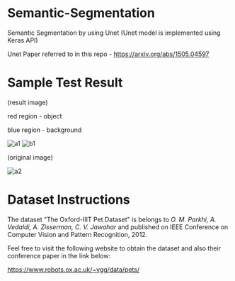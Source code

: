 # Semantic-Segmentation
Semantic Segmentation by using Unet (Unet model is implemented using Keras API)

Unet Paper referred to in this repo - https://arxiv.org/abs/1505.04597

# Sample Test Result
(result image)

red region - object

blue region - background

![a1](https://user-images.githubusercontent.com/49195906/148007987-b76d4119-6b38-40a8-9138-6fb640f2a006.png)
![b1](https://user-images.githubusercontent.com/49195906/148012148-305131c5-bfeb-4883-8f25-09db197a693e.png)


(original image)

![a2](https://user-images.githubusercontent.com/49195906/148007849-ad82394d-8918-4b2e-a816-13fdf2ba6150.jpg)


# Dataset Instructions
The dataset "The Oxford-IIIT Pet Dataset" is belongs to _O. M. Parkhi, A. Vedaldi, A. Zisserman, C. V. Jawahar_ and published on IEEE Conference on Computer Vision and Pattern Recognition, 2012.

Feel free to visit the following website to obtain the dataset and also their conference paper in the link below:

https://www.robots.ox.ac.uk/~vgg/data/pets/
